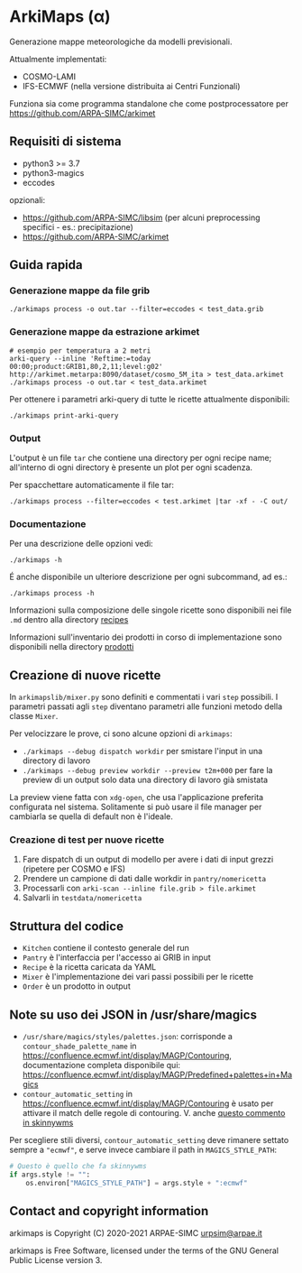 # ArkiMaps (α)
Generazione mappe meteorologiche da modelli previsionali.

Attualmente implementati:
 * COSMO-LAMI
 * IFS-ECMWF (nella versione distribuita ai Centri Funzionali)

Funziona sia come programma standalone che come postprocessatore per https://github.com/ARPA-SIMC/arkimet

## Requisiti di sistema

 - python3 >= 3.7
 - python3-magics
 - eccodes

opzionali:
 
 - https://github.com/ARPA-SIMC/libsim (per alcuni preprocessing specifici - es.: precipitazione)
 - https://github.com/ARPA-SIMC/arkimet

## Guida rapida

### Generazione mappe da file grib

```
./arkimaps process -o out.tar --filter=eccodes < test_data.grib
```

### Generazione mappe da estrazione arkimet

```
# esempio per temperatura a 2 metri
arki-query --inline 'Reftime:=today 00:00;product:GRIB1,80,2,11;level:g02' http://arkimet.metarpa:8090/dataset/cosmo_5M_ita > test_data.arkimet
./arkimaps process -o out.tar < test_data.arkimet
```

Per ottenere i parametri arki-query di tutte le ricette attualmente disponibili:

```
./arkimaps print-arki-query
```

### Output

L'output è un file `tar` che contiene una directory per ogni recipe name; all'interno di ogni directory è presente un plot per ogni scadenza.

Per spacchettare automaticamente il file tar:
```
./arkimaps process --filter=eccodes < test.arkimet |tar -xf - -C out/
```

### Documentazione

Per una descrizione delle opzioni vedi:
```
./arkimaps -h
```

É anche disponibile un ulteriore descrizione per ogni subcommand, ad es.:

```
./arkimaps process -h
```

Informazioni sulla composizione delle singole ricette sono disponibili nei file 
`.md` dentro alla directory [recipes](../master/recipes/)

Informazioni sull'inventario dei prodotti in corso di implementazione sono
disponibili nella directory [prodotti](../master/prodotti/)

## Creazione di nuove ricette

In `arkimapslib/mixer.py` sono definiti e commentati i vari `step` possibili. I
parametri passati agli `step` diventano parametri alle funzioni metodo della
classe `Mixer`.

Per velocizzare le prove, ci sono alcune opzioni di `arkimaps`:

 * `./arkimaps --debug dispatch workdir` per smistare l'input in
   una directory di lavoro
 * `./arkimaps --debug preview workdir --preview t2m+000` per fare la preview
   di un output solo data una directory di lavoro già smistata

La preview viene fatta con `xdg-open`, che usa l'applicazione preferita
configurata nel sistema. Solitamente si può usare il file manager per cambiarla
se quella di default non è l'ideale.

### Creazione di test per nuove ricette

1. Fare dispatch di un output di modello per avere i dati di input grezzi
   (ripetere per COSMO e IFS)
2. Prendere un campione di dati dalle workdir in `pantry/nomericetta`
3. Processarli con `arki-scan --inline file.grib > file.arkimet`
4. Salvarli in `testdata/nomericetta`

## Struttura del codice

* `Kitchen` contiene il contesto generale del run
* `Pantry` è l'interfaccia per l'accesso ai GRIB in input
* `Recipe` è la ricetta caricata da YAML
* `Mixer` è l'implementazione dei vari passi possibili per le ricette
* `Order` è un prodotto in output

## Note su uso dei JSON in /usr/share/magics

* `/usr/share/magics/styles/palettes.json`: corrisponde a `contour_shade_palette_name` in 
<https://confluence.ecmwf.int/display/MAGP/Contouring>, documentazione completa disponibile qui: https://confluence.ecmwf.int/display/MAGP/Predefined+palettes+in+Magics 
* `contour_automatic_setting` in  <https://confluence.ecmwf.int/display/MAGP/Contouring> è usato per attivare
  il match delle regole di contouring. V. anche [questo commento in skinnywms](https://github.com/ecmwf/skinnywms/issues/37#issuecomment-562215449)

Per scegliere stili diversi, `contour_automatic_setting` deve rimanere settato
sempre a `"ecmwf"`, e serve invece cambiare il path in `MAGICS_STYLE_PATH`:

```py
# Questo è quello che fa skinnywms
if args.style != "":
    os.environ["MAGICS_STYLE_PATH"] = args.style + ":ecmwf"
```
## Contact and copyright information

arkimaps is Copyright (C) 2020-2021 ARPAE-SIMC <urpsim@arpae.it>

arkimaps is Free Software, licensed under the terms of the GNU General Public
License version 3.
